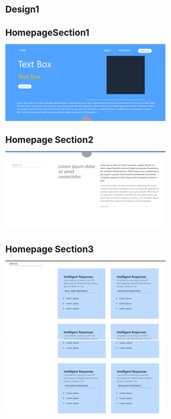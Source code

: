 # Design1

# HomepageSection1
![Section1](./src/images/image-1.png)

# Homepage Section2
![Section2](./src/images/image-2.png)

# Homepage Section3
![Section3a](./src/images/image-3.png)
![Section3b](./src/images/image-4.png)